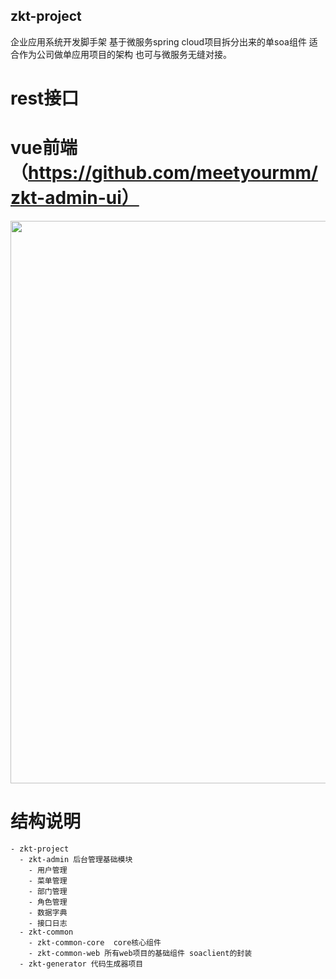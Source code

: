 ## zkt-project
企业应用系统开发脚手架 基于微服务spring cloud项目拆分出来的单soa组件 适合作为公司做单应用项目的架构  也可与微服务无缝对接。 
#  rest接口
#  vue前端（https://github.com/meetyourmm/zkt-admin-ui）
  <p align="center">
  <img width="900" src="http://plgc58szh.bkt.clouddn.com/%E5%BE%AE%E4%BF%A1%E5%9B%BE%E7%89%87_20190117091920.png">
  </p>

# 结构说明
```
- zkt-project
  - zkt-admin 后台管理基础模块
    - 用户管理
    - 菜单管理
    - 部门管理
    - 角色管理
    - 数据字典
    - 接口日志
  - zkt-common
    - zkt-common-core  core核心组件
    - zkt-common-web 所有web项目的基础组件 soaclient的封装
  - zkt-generator 代码生成器项目

